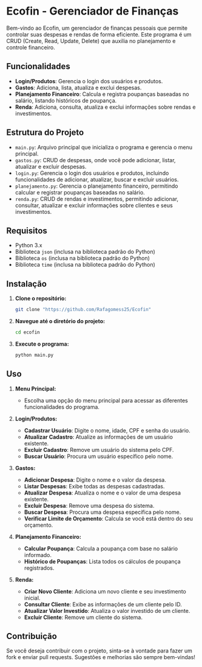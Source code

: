 # Ecofin - Gerenciador de Finanças

Bem-vindo ao Ecofin, um gerenciador de finanças pessoais que permite controlar suas despesas e rendas de forma eficiente. Este programa é um CRUD (Create, Read, Update, Delete) que auxilia no planejamento e controle financeiro.

## Funcionalidades

- **Login/Produtos**: Gerencia o login dos usuários e produtos.
- **Gastos**: Adiciona, lista, atualiza e exclui despesas.
- **Planejamento Financeiro**: Calcula e registra poupanças baseadas no salário, listando históricos de poupança.
- **Renda**: Adiciona, consulta, atualiza e exclui informações sobre rendas e investimentos.

## Estrutura do Projeto

- `main.py`: Arquivo principal que inicializa o programa e gerencia o menu principal.
- `gastos.py`: CRUD de despesas, onde você pode adicionar, listar, atualizar e excluir despesas.
- `login.py`: Gerencia o login dos usuários e produtos, incluindo funcionalidades de adicionar, atualizar, buscar e excluir usuários.
- `planejamento.py`: Gerencia o planejamento financeiro, permitindo calcular e registrar poupanças baseadas no salário.
- `renda.py`: CRUD de rendas e investimentos, permitindo adicionar, consultar, atualizar e excluir informações sobre clientes e seus investimentos.

## Requisitos

- Python 3.x
- Biblioteca `json` (inclusa na biblioteca padrão do Python)
- Biblioteca `os` (inclusa na biblioteca padrão do Python)
- Biblioteca `time` (inclusa na biblioteca padrão do Python)

## Instalação

1. **Clone o repositório:**
    ```bash
    git clone "https://github.com/Rafagomess25/Ecofin"
    ```

2. **Navegue até o diretório do projeto:**
    ```bash
    cd ecofin
    ```

3. **Execute o programa:**
    ```bash
    python main.py
    ```

## Uso

1. **Menu Principal:**
    - Escolha uma opção do menu principal para acessar as diferentes funcionalidades do programa.

2. **Login/Produtos:**
    - **Cadastrar Usuário**: Digite o nome, idade, CPF e senha do usuário.
    - **Atualizar Cadastro**: Atualize as informações de um usuário existente.
    - **Excluir Cadastro**: Remove um usuário do sistema pelo CPF.
    - **Buscar Usuário**: Procura um usuário específico pelo nome.

3. **Gastos:**
    - **Adicionar Despesa**: Digite o nome e o valor da despesa.
    - **Listar Despesas**: Exibe todas as despesas cadastradas.
    - **Atualizar Despesa**: Atualiza o nome e o valor de uma despesa existente.
    - **Excluir Despesa**: Remove uma despesa do sistema.
    - **Buscar Despesa**: Procura uma despesa específica pelo nome.
    - **Verificar Limite de Orçamento**: Calcula se você está dentro do seu orçamento.

4. **Planejamento Financeiro:**
    - **Calcular Poupança**: Calcula a poupança com base no salário informado.
    - **Histórico de Poupanças**: Lista todos os cálculos de poupança registrados.

5. **Renda:**
    - **Criar Novo Cliente**: Adiciona um novo cliente e seu investimento inicial.
    - **Consultar Cliente**: Exibe as informações de um cliente pelo ID.
    - **Atualizar Valor Investido**: Atualiza o valor investido de um cliente.
    - **Excluir Cliente**: Remove um cliente do sistema.

## Contribuição

Se você deseja contribuir com o projeto, sinta-se à vontade para fazer um fork e enviar pull requests. Sugestões e melhorias são sempre bem-vindas!

